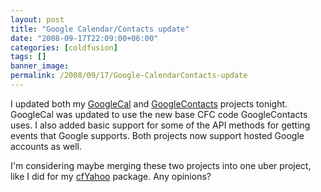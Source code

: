 ```yaml
---
layout: post
title: "Google Calendar/Contacts update"
date: "2008-09-17T22:09:00+06:00"
categories: [coldfusion]
tags: []
banner_image: 
permalink: /2008/09/17/Google-CalendarContacts-update
---
```


I updated both my <a href="http://googlecal.riaforge.org">GoogleCal</a> and <a href="http://googlecontacts.riaforge.org">GoogleContacts</a> projects tonight. GoogleCal was updated to use the new base CFC code GoogleContacts uses. I also added basic support for some of the API methods for getting events that Google supports. Both projects now support hosted Google accounts as well. 

I'm considering maybe merging these two projects into one uber project, like I did for my <a href="http://cfyahoo.riaforge.org">cfYahoo</a> package. Any opinions?